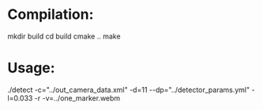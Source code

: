 # Compilation: 

mkdir build
cd build
cmake ..
make

# Usage:

./detect -c="../out_camera_data.xml" -d=11 --dp="../detector_params.yml" -l=0.033 -r -v=../one_marker.webm
